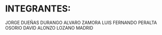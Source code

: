 # INTEGRANTES:
JORGE DUEÑAS DURANGO
ALVARO ZAMORA
LUIS FERNANDO PERALTA OSORIO
DAVID ALONZO LOZANO MADRID
